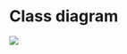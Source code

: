 # Class diagram

[![](https://mermaid.ink/img/pako:eNqNk01vwjAMhv9K5ONUKlpWluawwz6O06btNlVCHglQ0SYoSacB4r8vyUrFR4c41bae136dpFuYKi6AwbRCY55KnGusC0nIq56jLDdoSyVJAUkBZDC491Ec37jkDfWSsAWaSY1yfVHh8cfGWFULfSwJTU7RB6WWpZxfQb4LafGrElehRujvP29HdGesZ8deJ_tiD__vkM7o9SIvC3dyfK5bXydEYi18tDsEw-KXgL31E4YQUWNZneGHzlqJsajthKPdCyXvshNtu_HZLORcC2OCAiJwR--Gc_cCA1mAXQiHAnMhFzNsKltAIT2KjVUfazkFZnUjImhWfnT7ZoHNsDJd9ZmXVumuuEIJbAs_wCi9jfNhmo-ybJzd5aM8gjWwNKUxHSY5HSd5QmlKR7sINkq5tsM4C_rPkLX9RGj_0v46_rP7BcHhCio?type=png)](https://mermaid.live/edit#pako:eNqNk01vwjAMhv9K5ONUKlpWluawwz6O06btNlVCHglQ0SYoSacB4r8vyUrFR4c41bae136dpFuYKi6AwbRCY55KnGusC0nIq56jLDdoSyVJAUkBZDC491Ec37jkDfWSsAWaSY1yfVHh8cfGWFULfSwJTU7RB6WWpZxfQb4LafGrElehRujvP29HdGesZ8deJ_tiD__vkM7o9SIvC3dyfK5bXydEYi18tDsEw-KXgL31E4YQUWNZneGHzlqJsajthKPdCyXvshNtu_HZLORcC2OCAiJwR--Gc_cCA1mAXQiHAnMhFzNsKltAIT2KjVUfazkFZnUjImhWfnT7ZoHNsDJd9ZmXVumuuEIJbAs_wCi9jfNhmo-ybJzd5aM8gjWwNKUxHSY5HSd5QmlKR7sINkq5tsM4C_rPkLX9RGj_0v46_rP7BcHhCio)
